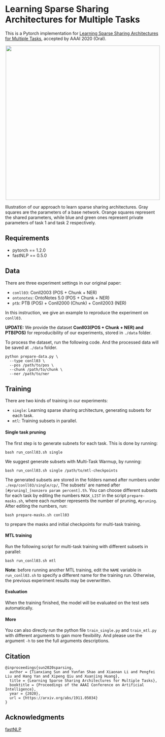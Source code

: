 # Learning Sparse Sharing Architectures for Multiple Tasks

This is a Pytorch implementation for [Learning Sparse Sharing Architectures for Multiple Tasks](https://arxiv.org/pdf/1911.05034.pdf), accepted by AAAI 2020 (Oral). 

<p align="center">
<img src="model.png" width="500" align=center />
</p>

Illustration of our approach to learn sparse sharing architectures. Gray squares are the parameters of a base network. Orange squares represent the shared parameters, while blue and green ones represent private parameters of task 1 and task 2 respectively.

## Requirements

- pytorch == 1.2.0 
- fastNLP == 0.5.0

## Data
There are three experiment settings in our original paper: 
- `conll03`: Conll2003 (POS + Chunk + NER)
- `ontonotes`: OntoNotes 5.0 (POS + Chunk + NER)
- `ptb`: PTB (POS) + Conll2000 (Chunk) + Conll2003 (NER)

In this instruction, we give an example to reproduce the experiment on `conll03`.

**UPDATE:** We provide the dataset **Conll03(POS + Chunk + NER) and PTB(POS)** for reproducibility of our experiments,
stored in `./data` folder. 

To process the dataset, run the following code.
And the processed data will be saved at `./data` folder.

```shell script
python prepare-data.py \
  --type conll03 \
  --pos /path/to/pos \
  --chunk /path/to/chunk \
  --ner /path/to/ner
```


## Training
There are two kinds of training in our experiments:

- `single`: Learning sparse sharing architecture, generating subsets for each task.
- `mtl`: Training subsets in parallel.

#### Single task pruning
The first step is to generate subnets for each task. This is done by running:
```shell script
bash run_conll03.sh single
```
We suggest generate subsets with Multi-Task Warmup, by running:
```shell script
bash run_conll03.sh single /path/to/mtl-checkpoints
```

The generated subsets are stored in the folders named after numbers under `./exp/conll03/single/cp/`,
The subsets' are named after `[#pruning]_[nonzero param percent].th`.
You can choose different subsets for each task by editing the numbers `MASK_LIST` in the script `prepare-masks.sh`,
where each number represents the number of pruning, `#pruning`.
After editing the numbers, run:
```shell script
bash prepare-masks.sh conll03
```
to prepare the masks and initial checkpoints for multi-task training.

#### MTL training
Run the following script for multi-task training with different subsets in parallel:
```shell script
bash run_conll03.sh mtl
```
**Note**: before running another MTL training, edit the `NAME` variable in `run_conll03.sh` to specify a different name for the training run.
Otherwise, the previous experiment results may be overwritten.

#### Evaluation
When the training finished, the model will be evaluated on the test sets automatically.

#### More
You can also directly run the python file `train_single.py` and `train_mtl.py` with different arguments to gain more flexibility.
And please use the argument `-h` to see the full arguments descriptions.

## Citation

```
@inproceedings{sun2020sparsing,
  author = {Tianxiang Sun and Yunfan Shao and Xiaonan Li and Pengfei Liu and Hang Yan and Xipeng Qiu and Xuanjing Huang},
  title = {Learning Sparse Sharing Architectures for Multiple Tasks},
  booktitle = {Proceedings of the AAAI Conference on Artificial Intelligence},
  year = {2020},
  url = {https://arxiv.org/abs/1911.05034}
}
```

## Acknowledgments
[fastNLP](https://github.com/fastnlp/fastNLP)
